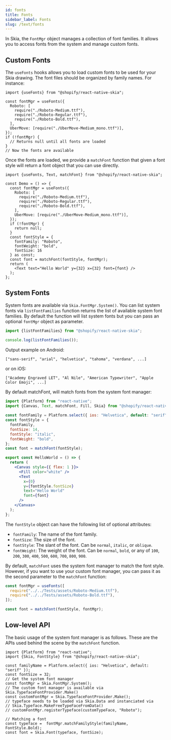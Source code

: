 ```yaml
---
id: fonts
title: Fonts
sidebar_label: Fonts
slug: /text/fonts
---
```


In Skia, the `FontMgr` object manages a collection of font families.
It allows you to access fonts from the system and manage custom fonts.

## Custom Fonts

The `useFonts` hooks allows you to load custom fonts to be used for your Skia drawing.
The font files should be organized by family names.
For instance:

```tsx twoslash
import {useFonts} from "@shopify/react-native-skia";

const fontMgr = useFonts({
  Roboto: [
    require("./Roboto-Medium.ttf"),
    require("./Roboto-Regular.ttf"),
    require("./Roboto-Bold.ttf"),
  ],
  UberMove: [require("./UberMove-Medium_mono.ttf")],
});
if (!fontMgr) {
  // Returns null until all fonts are loaded
}
// Now the fonts are available
```

Once the fonts are loaded, we provide a `matchFont` function that given a font style will return a font object that you can use directly.

```tsx twoslash
import {useFonts, Text, matchFont} from "@shopify/react-native-skia";

const Demo = () => {
  const fontMgr = useFonts({
    Roboto: [
      require("./Roboto-Medium.ttf"),
      require("./Roboto-Regular.ttf"),
      require("./Roboto-Bold.ttf"),
    ],
    UberMove: [require("./UberMove-Medium_mono.ttf")],
  });
  if (!fontMgr) {
    return null;
  }
  const fontStyle = {
    fontFamily: "Roboto",
    fontWeight: "bold",
    fontSize: 16
  } as const;
  const font = matchFont(fontStyle, fontMgr);
  return (
    <Text text="Hello World" y={32} x={32} font={font} />
  );
};
```

## System Fonts

System fonts are available via `Skia.FontMgr.System()`.
You can list system fonts via  `listFontFamilies` function returns the list of available system font families.
By default the function will list system fonts but you can pass an optional `fontMgr` object as parameter.

```jsx twoslash
import {listFontFamilies} from "@shopify/react-native-skia";

console.log(listFontFamilies());
```

Output example on Android:
```
["sans-serif", "arial", "helvetica", "tahoma", "verdana", ...]
```

or on iOS:
```
["Academy Engraved LET", "Al Nile", "American Typewriter", "Apple Color Emoji", ...]
```

By default matchFont, will match fonts from the system font manager:

```jsx twoslash
import {Platform} from "react-native";
import {Canvas, Text, matchFont, Fill, Skia} from "@shopify/react-native-skia";
 
const fontFamily = Platform.select({ ios: "Helvetica", default: "serif" });
const fontStyle = {
  fontFamily,
  fontSize: 14,
  fontStyle: "italic",
  fontWeight: "bold",
};
const font = matchFont(fontStyle);

export const HelloWorld = () => {
  return (
    <Canvas style={{ flex: 1 }}>
      <Fill color="white" />
      <Text
        x={0}
        y={fontStyle.fontSize}
        text="Hello World"
        font={font}
      />
    </Canvas>
  );
};
```

The `fontStyle` object can have the following list of optional attributes:

- `fontFamily`: The name of the font family.
- `fontSize`: The size of the font.
- `fontStyle`: The slant of the font. Can be `normal`, `italic`, or `oblique`.
- `fontWeight`: The weight of the font. Can be `normal`, `bold`, or any of `100`, `200`, `300`, `400`, `500`, `600`, `700`, `800`, `900`.

By default, `matchFont` uses the system font manager to match the font style. However, if you want to use your custom font manager, you can pass it as the second parameter to the `matchFont` function:

```jsx
const fontMgr = useFonts([
  require("../../Tests/assets/Roboto-Medium.ttf"),
  require("../../Tests/assets/Roboto-Bold.ttf"),
]);

const font = matchFont(fontStyle, fontMgr);
```

## Low-level API

The basic usage of the system font manager is as follows.
These are the APIs used behind the scene by the `matchFont` function.

```tsx twoslash
import {Platform} from "react-native";
import {Skia, FontStyle} from "@shopify/react-native-skia";
 
const familyName = Platform.select({ ios: "Helvetica", default: "serif" });
const fontSize = 32;
// Get the system font manager
const fontMgr = Skia.FontMgr.System();
// The custom font manager is available via Skia.TypefaceFontProvider.Make()
const customFontMgr = Skia.TypefaceFontProvider.Make();
// typeface needs to be loaded via Skia.Data and instanciated via
// Skia.Typeface.MakeFreeTypeFaceFromData()
// customFontMgr.registerTypeface(customTypeFace, "Roboto");

// Matching a font
const typeface =  fontMgr.matchFamilyStyle(familyName, FontStyle.Bold);
const font = Skia.Font(typeface, fontSize);
```